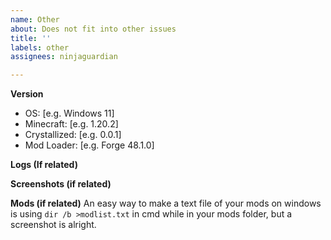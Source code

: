 ```yaml
---
name: Other
about: Does not fit into other issues
title: ''
labels: other
assignees: ninjaguardian

---
```


**Version**
 - OS: [e.g. Windows 11]
 - Minecraft: [e.g. 1.20.2]
 - Crystallized: [e.g. 0.0.1]
 - Mod Loader: [e.g. Forge 48.1.0]

**Logs (If related)**

**Screenshots (if related)**

**Mods (if related)**
An easy way to make a text file of your mods on windows is using `dir /b >modlist.txt` in cmd while in your mods folder, but a screenshot is alright.